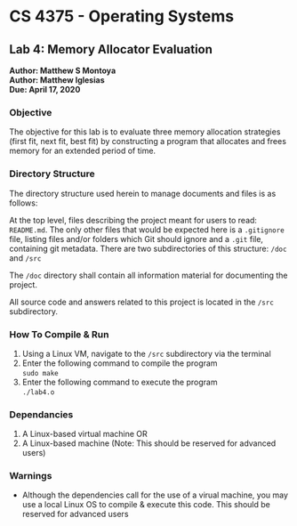 # CS 4375 - Operating Systems

## Lab 4: Memory Allocator Evaluation

**Author: Matthew S Montoya**</br>
**Author: Matthew Iglesias**</br>
**Due: April 17, 2020**

### Objective

The objective for this lab is to evaluate three memory allocation strategies (first fit, next fit, best fit) by
constructing a program that allocates and frees memory for an extended period of time.

### Directory Structure

The directory structure used herein to manage documents and files is as follows:

At the top level, files describing the project meant for users to read: ```README.md```. The only other files that would be expected here is a ```.gitignore``` file, listing files and/or folders which Git should ignore and a ```.git``` file, containing git metadata. There are two subdirectories of this structure: ```/doc``` and ```/src```

The ```/doc``` directory shall contain all information material for documenting the project.

All source code and answers related to this project is located in the ```/src``` subdirectory.

### How To Compile & Run

1. Using a Linux VM, navigate to the ```/src``` subdirectory via the terminal
2. Enter the following command to compile the program</br>
  ```sudo make```</br>
3. Enter the following command to execute the program</br>
  ```./lab4.o```

### Dependancies

1. A Linux-based virtual machine OR
2. A Linux-based machine (Note: This should be reserved for advanced users)

### Warnings

* Although the dependencies call for the use of a virual machine, you may use a local Linux OS to compile & execute this code. This should be reserved for advanced users
